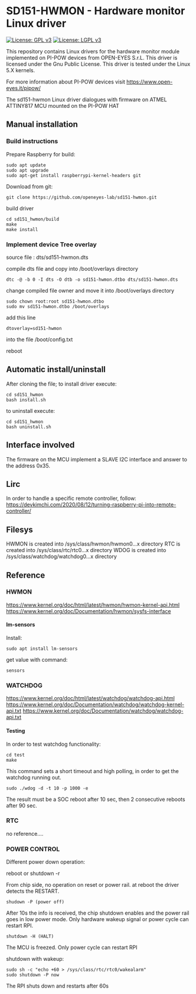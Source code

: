 # SD151-HWMON - Hardware monitor Linux driver

[![License: GPL v3](https://img.shields.io/badge/License-GPL%20v3-blue.svg)](http://www.gnu.org/licenses/gpl-3.0)
[![License: LGPL v3](https://img.shields.io/badge/License-LGPL%20v3-blue.svg)](http://www.gnu.org/licenses/lgpl-3.0)

This repository contains Linux drivers for the hardware monitor module implemented
on PI-POW devices from OPEN-EYES S.r.L.
This driver is licensed under the Gnu Public License.
This driver is tested under the Linux 5.X kernels.

For more information about PI-POW devices visit https://www.open-eyes.it/pipow/

The sd151-hwmon Linux driver dialogues with firmware on ATMEL ATTINY817 MCU mounted
on the PI-POW HAT

## Manual installation

### Build instructions

Prepare Raspberry for build:
```
sudo apt update
sudo apt upgrade
sudo apt-get install raspberrypi-kernel-headers git
```
Download from git:
```
git clone https://github.com/openeyes-lab/sd151-hwmon.git
```
build driver
```
cd sd151_hwmon/build
make
make install
```

### Implement device Tree overlay

source file : dts/sd151-hwmon.dts

compile dts file and copy into /boot/overlays directory
```
dtc -@ -b 0 -I dts -O dtb -o sd151-hwmon.dtbo dts/sd151-hwmon.dts
```
change compiled file owner and move it into /boot/overlays directory
```
sudo chown root:root sd151-hwmon.dtbo
sudo mv sd151-hwmon.dtbo /boot/overlays
```
add this line
```
dtoverlay=sd151-hwmon
```
into the file /boot/config.txt

reboot

## Automatic install/uninstall

After cloning the file;
to install driver execute:
```
cd sd151_hwmon
bash install.sh
```
to uninstall execute:
```
cd sd151_hwmon
bash uninstall.sh
```

## Interface involved

The firmware on the MCU implement a SLAVE I2C interface and answer to the
address 0x35.

## Lirc

In order to handle a specific remote controller, follow:
https://devkimchi.com/2020/08/12/turning-raspberry-pi-into-remote-controller/

## Filesys

HWMON is created into /sys/class/hwmon/hwmon0...x directory
RTC is created into /sys/class/rtc/rtc0...x directory
WDOG is created into /sys/class/watchdog/watchdog0...x directory

## Reference

### HWMON
https://www.kernel.org/doc/html/latest/hwmon/hwmon-kernel-api.html
https://www.kernel.org/doc/Documentation/hwmon/sysfs-interface

#### lm-sensors

Install:
```
sudo apt install lm-sensors
```

get value with command:
```
sensors
```

### WATCHDOG

https://www.kernel.org/doc/html/latest/watchdog/watchdog-api.html
https://www.kernel.org/doc/Documentation/watchdog/watchdog-kernel-api.txt
https://www.kernel.org/doc/Documentation/watchdog/watchdog-api.txt

#### Testing
In order to test watchdog functionality:
```
cd test
make
```
This command sets a short timeout and high polling, in order to get the watchdog
running out.
```
sudo ./wdog -d -t 10 -p 1000 -e
```
The result must be a SOC reboot after 10 sec, then 2 consecutive reboots after
90 sec.

### RTC

no reference....

### POWER CONTROL

Different power down operation:

reboot or shutdown -r

From chip side, no operation on reset or power rail. at reboot the driver
detects the RESTART.
```
shudown -P (power off)
```
After 10s the info is received, the chip shutdown enables and the power rail goes
in low power mode.
Only hardware wakeup signal or power cycle can restart RPI.
```
shutdown -H (HALT)
```
The MCU is freezed.
Only power cycle can restart RPI

shutdown with wakeup:
```
sudo sh -c "echo +60 > /sys/class/rtc/rtc0/wakealarm"
sudo shutdown -P now
```
The RPI shuts down and restarts after 60s
